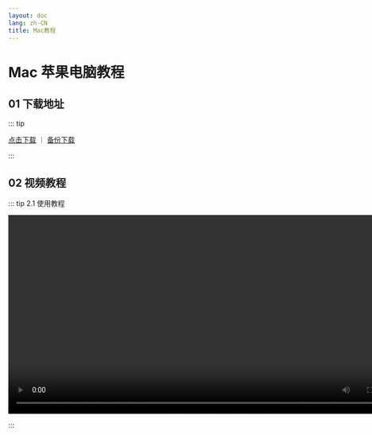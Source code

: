 ```yaml
---
layout: doc
lang: zh-CN
title: Mac教程
---
```


# Mac 苹果电脑教程

## 01 下载地址

::: tip

<a href="https://assets.tyro.wiki/general/macpro.dmg" style="">点击下载</a>
｜
<a href="https://webs.lanzoue.com/ClashXPro" style="">备份下载</a>

:::

## 02 视频教程

::: tip 2.1 使用教程

<center>
<video id="my-video" class="video-js vjs-default-skin" controls preload="auto" >
<source src="https://assets.tyro.wiki/v/m/prog_index.m3u8" type="application/x-mpegURL" />
</video>
</center>

:::

<style>
  video {
    height: 400px;
    
  }
</style>
